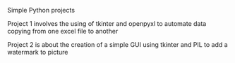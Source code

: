 
Simple Python projects

Project 1 involves the using of tkinter and openpyxl to automate data copying from one excel file to another

Project 2 is about the creation of a simple GUI using tkinter and PIL to add a watermark to picture
